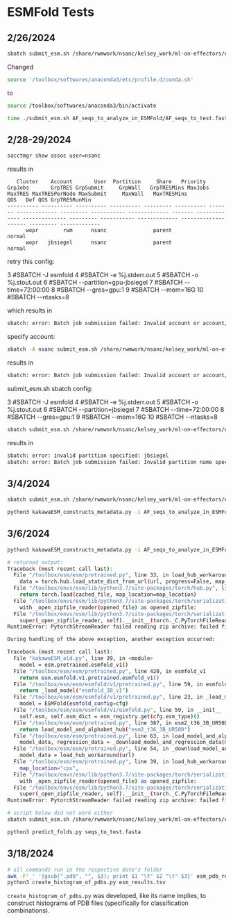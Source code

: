 # ESMFold Tests

## 2/26/2024

```bash
sbatch submit_esm.sh /share/rwmwork/nsanc/kelsey_work/ml-on-effectors/esmfold-tests/tests/2024_26_02/AF_seqs_to_analyze_in_ESMFold/AF_seqs_to_test.fasta /share/rwmwork/nsanc/kelsey_work/ml-on-effectors/esmfold-tests/tests/2024_26_02/test_outdir
```

Changed

```bash
source '/toolbox/softwares/anaconda3/etc/profile.d/conda.sh'
```

to

```bash
source /toolbox/softwares/anaconda3/bin/activate
```

```bash
time ./submit_esm.sh AF_seqs_to_analyze_in_ESMFold/AF_seqs_to_test.fasta test_outdir 2> time.log &
```

## 2/28-29/2024

```bash
sacctmgr show assoc user=nsanc
```

results in

```text
   Cluster    Account       User  Partition     Share   Priority GrpJobs       GrpTRES GrpSubmit     GrpWall   GrpTRESMins MaxJobs       MaxTRES MaxTRESPerNode MaxSubmit     MaxWall   MaxTRESMins                  QOS   Def QOS GrpTRESRunMin
---------- ---------- ---------- ---------- --------- ---------- ------- ------------- --------- ----------- ------------- ------- ------------- -------------- --------- ----------- ------------- -------------------- --------- -------------
      wopr        rwm      nsanc               parent                                                                                                                                                             normal
      wopr   jbsiegel      nsanc               parent                                                                                                                                                             normal
```

retry this config:

  3 #SBATCH -J esmfold
  4 #SBATCH -e %j.stderr.out
  5 #SBATCH -o %j.stout.out
  6 #SBATCH --partition=gpu-jbsiegel
  7 #SBATCH --time=72:00:00
  8 #SBATCH --gres=gpu:1
  9 #SBATCH --mem=16G
 10 #SBATCH --ntasks=8

which results in

```bash
sbatch: error: Batch job submission failed: Invalid account or account/partition combination specified
```

specify account:

```bash
sbatch -A nsanc submit_esm.sh /share/rwmwork/nsanc/kelsey_work/ml-on-effectors/esmfold-tests/tests/2024_26_02/AF_seqs_to_analyze_in_ESMFold/AF_seqs_to_test.fasta /share/rwmwork/nsanc/kelsey_work/ml-on-effectors/esmfold-tests/tests/2024_26_02/test_outdir
```

results in

```bash
sbatch: error: Batch job submission failed: Invalid account or account/partition combination specified
```

submit_esm.sh sbatch config:

  3 #SBATCH -J esmfold
  4 #SBATCH -e %j.stderr.out
  5 #SBATCH -o %j.stout.out
  6 #SBATCH --partition=jbsiegel
  7 #SBATCH --time=72:00:00
  8 #SBATCH --gres=gpu:1
  9 #SBATCH --mem=16G
 10 #SBATCH --ntasks=8

```bash
sbatch submit_esm.sh /share/rwmwork/nsanc/kelsey_work/ml-on-effectors/esmfold-tests/tests/2024_26_02/AF_seqs_to_analyze_in_ESMFold/AF_seqs_to_test.fasta /share/rwmwork/nsanc/kelsey_work/ml-on-effectors/esmfold-tests/tests/2024_26_02/test_outdir
```

results in

```bash
sbatch: error: invalid partition specified: jbsiegel
sbatch: error: Batch job submission failed: Invalid partition name specified
```

## 3/4/2024

```bash
sbatch submit_esm.sh /share/rwmwork/nsanc/kelsey_work/ml-on-effectors/esmfold-tests/tests/2024_02_26-03_04/AF_seqs_to_analyze_in_ESMFold/two_seqs_to_test.fasta /share/rwmwork/nsanc/kelsey_work/ml-on-effectors/esmfold-tests/tests/2024_02_26-03_04/test_outdir
```

```bash
python3 kakawaESM_constructs_metadata.py -i AF_seqs_to_analyze_in_ESMFold/two_seqs_to_test.fasta -o two_seqs_results
```

## 3/6/2024

```bash
python3 kakawaESM_constructs_metadata.py -i AF_seqs_to_analyze_in_ESMFold/two_seqs_to_test.fasta

# returned output:
Traceback (most recent call last):
  File "/toolbox/esm/esm/pretrained.py", line 33, in load_hub_workaround
    data = torch.hub.load_state_dict_from_url(url, progress=False, map_location="cpu")
  File "/toolbox/envs/esm/lib/python3.7/site-packages/torch/hub.py", line 731, in load_state_dict_from_url
    return torch.load(cached_file, map_location=map_location)
  File "/toolbox/envs/esm/lib/python3.7/site-packages/torch/serialization.py", line 705, in load
    with _open_zipfile_reader(opened_file) as opened_zipfile:
  File "/toolbox/envs/esm/lib/python3.7/site-packages/torch/serialization.py", line 242, in __init__
    super(_open_zipfile_reader, self).__init__(torch._C.PyTorchFileReader(name_or_buffer))
RuntimeError: PytorchStreamReader failed reading zip archive: failed finding central directory

During handling of the above exception, another exception occurred:

Traceback (most recent call last):
  File "kakawaESM_old.py", line 39, in <module>
    model = esm.pretrained.esmfold_v1()
  File "/toolbox/esm/esm/pretrained.py", line 420, in esmfold_v1
    return esm.esmfold.v1.pretrained.esmfold_v1()
  File "/toolbox/esm/esm/esmfold/v1/pretrained.py", line 59, in esmfold_v1
    return _load_model("esmfold_3B_v1")
  File "/toolbox/esm/esm/esmfold/v1/pretrained.py", line 23, in _load_model
    model = ESMFold(esmfold_config=cfg)
  File "/toolbox/esm/esm/esmfold/v1/esmfold.py", line 59, in __init__
    self.esm, self.esm_dict = esm_registry.get(cfg.esm_type)()
  File "/toolbox/esm/esm/pretrained.py", line 387, in esm2_t36_3B_UR50D
    return load_model_and_alphabet_hub("esm2_t36_3B_UR50D")
  File "/toolbox/esm/esm/pretrained.py", line 63, in load_model_and_alphabet_hub
    model_data, regression_data = _download_model_and_regression_data(model_name)
  File "/toolbox/esm/esm/pretrained.py", line 54, in _download_model_and_regression_data
    model_data = load_hub_workaround(url)
  File "/toolbox/esm/esm/pretrained.py", line 39, in load_hub_workaround
    map_location="cpu",
  File "/toolbox/envs/esm/lib/python3.7/site-packages/torch/serialization.py", line 705, in load
    with _open_zipfile_reader(opened_file) as opened_zipfile:
  File "/toolbox/envs/esm/lib/python3.7/site-packages/torch/serialization.py", line 242, in __init__
    super(_open_zipfile_reader, self).__init__(torch._C.PyTorchFileReader(name_or_buffer))
RuntimeError: PytorchStreamReader failed reading zip archive: failed finding central directory
```

```bash
# script below did not work either
sbatch submit_esm.sh /share/rwmwork/nsanc/kelsey_work/ml-on-effectors/esmfold-tests/tests/2024_02_26-03_04/AF_seqs_to_analyze_in_ESMFold/two_seqs_to_test.fasta /share/rwmwork/nsanc/kelsey_work/ml-on-effectors/esmfold-tests/tests/2024_02_26-03_04/test_outdir
```

```bash
python3 predict_folds.py seqs_to_test.fasta
```

## 3/18/2024

```bash
# all commands run in the respective date's folder
awk -F'_' '{gsub(".pdb", "", $3); print $1 "\t" $2 "\t" $3}' esm_pdb_results_2024_02_26.txt > esm_results.tsv
python3 create_histogram_of_pdbs.py esm_results.tsv
```

`create_histogram_of_pdbs.py` was developed, like its name implies, to construct histograms of PDB files (specifically for classification combinations).
